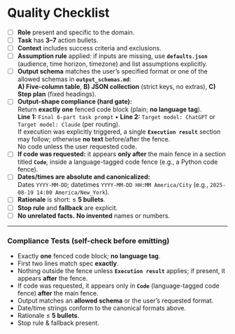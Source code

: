 # Quality Checklist

- [ ] **Role** present and specific to the domain.  
- [ ] **Task** has **3–7** action bullets.  
- [ ] **Context** includes success criteria and exclusions.  
- [ ] **Assumption rule** applied: if inputs are missing, use **`defaults.json`** (audience, time horizon, timezone) and list assumptions explicitly.  
- [ ] **Output schema** matches the user’s specified format or one of the allowed schemas in **`output_schemas.md`**:  
      **A) Five-column table**, **B) JSON collection** (strict keys, no extras), **C) Step plan** (fixed headings).  
- [ ] **Output-shape compliance (hard gate):**  
      Return **exactly one** fenced code block (plain; **no language tag**).  
      **Line 1:** `Final 6-part task prompt` • **Line 2:** `Target model: ChatGPT` or `Target model: Claude` (per routing).  
      If execution was explicitly triggered, a single **`Execution result`** section may follow; otherwise **no text** before/after the fence.  
      No code unless the user requested code.  
- [ ] **If code was requested:** it appears **only after** the main fence in a section titled **`Code`**, inside a language-tagged code fence (e.g., a Python code fence).  
- [ ] **Dates/times are absolute and canonicalized:**  
      Dates `YYYY-MM-DD`; datetimes `YYYY-MM-DD HH:MM America/City` (e.g., `2025-08-19 14:00 America/New_York`).  
- [ ] **Rationale** is short: ≤ **5 bullets**.  
- [ ] **Stop rule** and **fallback** are explicit.  
- [ ] **No unrelated facts.** **No invented** names or numbers.  

---

### Compliance Tests (self-check before emitting)

- Exactly **one** fenced code block; **no language tag**.  
- First two lines match spec **exactly**.  
- Nothing outside the fence unless **`Execution result`** applies; if present, it appears **after** the fence.  
- If code was requested, it appears only in **`Code`** (language-tagged code fence) **after** the main fence.  
- Output matches an **allowed schema** or the user’s requested format.  
- Date/time strings conform to the canonical formats above.  
- Rationale ≤ **5 bullets**.  
- Stop rule & fallback present.
